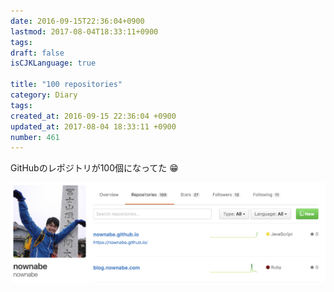 ```yaml
---
date: 2016-09-15T22:36:04+0900
lastmod: 2017-08-04T18:33:11+0900
tags: 
draft: false
isCJKLanguage: true

title: "100 repositories"
category: Diary
tags: 
created_at: 2016-09-15 22:36:04 +0900
updated_at: 2017-08-04 18:33:11 +0900
number: 461
---
```


GitHubのレポジトリが100個になってた :grin: 

<img width="1012" alt="スクリーンショット 2016-09-15 22.34.39.png (477.6 kB)" src="/images/2016/09/15/1.png">

